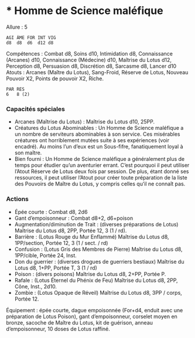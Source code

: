 # * Homme de Science maléfique

Allure : 5

	AGI	ÂME	FOR	INT	VIG
	d8	d8	d6	d12	d8

Compétences : Combat d8, Soins d10, Intimidation d8, Connaissance (Arcanes) d10, Connaissance (Médecine) d10, Maîtrise du Lotus d12, Perception d8, Persuasion d8, Discrétion d8, Sarcasme d8, Lancer d10
Atouts : Arcanes (Maître du Lotus), Sang-Froid, Réserve de Lotus, Nouveau Pouvoir X2, Points de pouvoir X2, Riche.

	PAR	RES
	6	8 (2)

### Capacités spéciales
- Arcanes (Maîtrise du Lotus) : Maîtrise du Lotus d10, 25PP.
- Créatures du Lotus Abominables : Un Homme de Science maléfique a un nombre de serviteurs abominables à son service. Ces misérables créatures ont horriblement mutées suite à ses expériences (voir encadré). Au moins l’un d’eux est un Sous-fifre, fanatiquement loyal à son maître.
- Bien fourni : Un Homme de Science maléfique a généralement plus de temps pour étudier qu’un aventurier errant. C’est pourquoi il peut utiliser l’Atout Réserve de Lotus deux fois par session. De plus, étant donné ses ressources, il peut utiliser l’Atout pour créer toute préparation de la liste des Pouvoirs de Maître du Lotus, y compris celles qu’il ne connaît pas.

### Actions
- Épée courte : Combat d8, 2d6
- Gant d’empoisonneur : Combat d8+2, d6+poison
- Augmentation/diminution de Trait : (diverses préparations de Lotus) Maîtrise du Lotus d8, 2PP, Portée 12, 3 (1 / rd).
- Barrière : (Lotus Rouge du Mur Enflammé) Maîtrise du Lotus d8, 1PP/section, Portée 12, 3 (1 / sect. / rd)
- Confusion : (Lotus Gris des Membres de Pierre) Maîtrise du Lotus d8, 1PP/cible, Portée 24, Inst.
- Don du guerrier : (diverses drogues de guerriers bestiaux) Maîtrise du Lotus d8, 1+PP, Portée T, 3 (1 / rd)
- Poison : (divers poisons) Maîtrise du Lotus d8, 2+PP, Portée P.
- Rafale : (Lotus Éternel du Phénix de Feu) Maîtrise du Lotus d8, 2PP, Cône, Inst., 2d10.
- Zombie : (Lotus Opaque de Réveil) Maîtrise du Lotus d8, 3PP / corps, Portée 12.

Équipement : épée courte, dague empoisonnée (For+d4, enduit avec une préparation de Lotus Poison), gant d’empoisonneur, corselet moyen en bronze, sacoche de Maître du Lotus, kit de guérison, anneau d’empoisonneur, 10 doses de Lotus raffiné.
